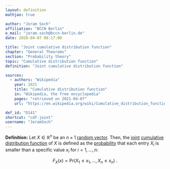 ```yaml
---
layout: definition
mathjax: true

author: "Joram Soch"
affiliation: "BCCN Berlin"
e_mail: "joram.soch@bccn-berlin.de"
date: 2020-04-07 08:17:00

title: "Joint cumulative distribution function"
chapter: "General Theorems"
section: "Probability theory"
topic: "Cumulative distribution function"
definition: "Joint cumulative distribution function"

sources:
  - authors: "Wikipedia"
    year: 2021
    title: "Cumulative distribution function"
    in: "Wikipedia, the free encyclopedia"
    pages: "retrieved on 2021-04-07"
    url: "https://en.wikipedia.org/wiki/Cumulative_distribution_function#Definition_for_more_than_two_random_variables"

def_id: "D141"
shortcut: "cdf-joint"
username: "JoramSoch"
---
```



**Definition:** Let $X \in \mathbb{R}^n$ be an $n \times 1$ [random vector](/D/rvec). Then, the [joint](/D/dist-joint) [cumulative distribution function](/D/cdf) of $X$ is defined as the [probability](/D/prob) that each entry $X_i$ is smaller than a specific value $x_i$ for $i = 1, \ldots, n$:

$$ \label{eq:cdf-joint}
F_X(x) = \mathrm{Pr}(X_1 \leq x_1, \ldots, X_n \leq x_n) \; .
$$